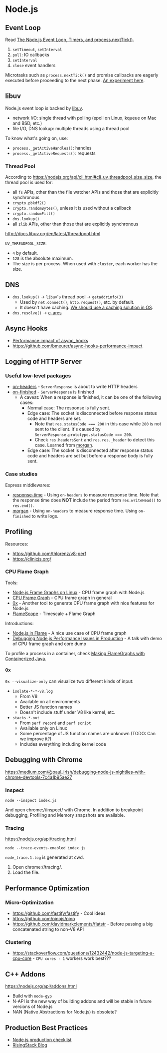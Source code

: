 # Node.js

## Event Loop

Read [The Node.js Event Loop, Timers, and process.nextTick()](https://nodejs.org/en/docs/guides/event-loop-timers-and-nexttick/).

1. `setTimeout`, `setInterval`
2. `poll`: IO callbacks
3. `setInterval`
4. `close` event handlers

Microtasks such as `process.nextTick()` and promise callbacks are eagerly executed before proceeding to the next phase. [An experiment here](https://gist.github.com/shuhei/34efae93e288ebf20a46de633a53ae9d).

## libuv

Node.js event loop is backed by [libuv](http://libuv.org/).

- network I/O: single thread with polling (epoll on Linux, kqueue on Mac and BSD, etc.)
- file I/O, DNS lookup: multiple threads using a thread pool

To know what's going on, use:

- `process._getActiveHandles()`: handles
- `process._getActiveRequests()`: requests

### Thread Pool

According to https://nodejs.org/api/cli.html#cli_uv_threadpool_size_size, the thread pool is used for:

- all `fs` APIs, other than the file watcher APIs and those that are explicitly synchronous
- `crypto.pbkdf2()`
- `crypto.randomBytes()`, unless it is used without a callback
- `crypto.randomFill()`
- `dns.lookup()`
- all `zlib` APIs, other than those that are explicitly synchronous

http://docs.libuv.org/en/latest/threadpool.html

`UV_THREADPOOL_SIZE`:

- `4` by default.
- `128` is the absolute maximum.
- The size is per process. When used with `cluster`, each worker has the size.

## DNS

- `dns.lookup()` -> `libuv`'s thread pool -> `getaddrinfo(3)`
  - Used by `net.connect()`, `http.request()`, etc. by default.
  - It doesn't have caching. [We should use a caching solution in OS](https://github.com/nodejs/node/issues/5893).
- `dns.resolve()` -> [c-ares](https://github.com/c-ares/c-ares)

## Async Hooks

- [Performance impact of async_hooks](https://github.com/nodejs/benchmarking/issues/181)
- https://github.com/bmeurer/async-hooks-performance-impact

## Logging of HTTP Server

### Useful low-level packages

- [on-headers](https://github.com/jshttp/on-headers
) - `ServerResponse` is about to write HTTP headers
- [on-finished](https://github.com/jshttp/on-finished) - `ServerResponse` is finished
  - A caveat: When a response is finished, it can be one of the following cases:
    - Normal case: The response is fully sent.
    - Edge case: The socket is disconnected before response status code and headers are set.
      - Note that `res.statusCode === 200` in this case while `200` is not sent to the client. It's caused by `ServerResponse.prototype.statusCode === 200`.
      - Check `res.headersSent` and `res.res._header` to detect this case. Learned from [morgan](https://github.com/expressjs/morgan).
    - Edge case: The socket is disconnected after response status code and headers are set but before a response body is fully sent.

### Case studies

Express middlewares:

- [response-time](https://github.com/expressjs/response-time) - Using `on-headers` to measure response time. Note that the response time does **NOT** include the period from `res.writeHead()` to `res.end()`.
- [morgan](https://github.com/expressjs/morgan) - Using `on-headers` to measure response time. Using `on-finished` to write logs.

## Profiling

Resources:

- https://github.com/thlorenz/v8-perf
- https://clinicjs.org/

### CPU Flame Graph

Tools:

- [Node.js Frame Graphs on Linux](http://www.brendangregg.com/blog/2014-09-17/node-flame-graphs-on-linux.html) - CPU frame graph with Node.js
- [CPU Frame Graph](http://www.brendangregg.com/FlameGraphs/cpuflamegraphs.html) - CPU frame graph in general
- [0x](https://github.com/davidmarkclements/0x) - Another tool to generate CPU frame graph with nice features for Node.js
- [FlameScope](https://github.com/Netflix/flamescope) - Timescale + Flame Graph

Introductions:

- [Node.js in Flame](https://medium.com/netflix-techblog/node-js-in-flames-ddd073803aa4) - A nice use case of CPU frame graph
- [Debugging Node.js Performance Issues in Production](https://www.elastic.co/videos/debugging-node-js-performance-issues-in-production-by-thomas-watson) - A talk with demo of CPU frame graph and core dump

To profile a process in a container, check [Making FlameGraphs with Containerized Java](http://blog.alicegoldfuss.com/making-flamegraphs-with-containerized-java/).

#### 0x

`0x --visualize-only` can visualize two different kinds of input:

- `isolate-*-*-v8.log`
  - From V8
  - Available on all environments
  - Better JS function names
  - Doesn't include stuff under V8 like kernel, etc.
- `stacks.*.out`
  - From `perf record` and `perf script`
  - Available only on Linux
  - Some percentage of JS function names are unknown (TODO: Can we improve it?)
  - Includes everything including kernel code

## Debugging with Chrome

https://medium.com/@paul_irish/debugging-node-js-nightlies-with-chrome-devtools-7c4a1b95ae27

### Inspect

```
node --inspect index.js
```

And open chrome://inspect/ with Chrome. In addition to breakpoint debugging, Profiling and Memory snapshots are available.

### Tracing

https://nodejs.org/api/tracing.html

```
node --trace-events-enabled index.js
```

`node_trace.1.log` is generated at cwd.

1. Open chrome://tracing/.
2. Load the file.

## Performance Optimization

### Micro-Optimization

- https://github.com/fastify/fastify - Cool ideas
- https://github.com/pinojs/pino
- https://github.com/davidmarkclements/flatstr - Before passing a big concatenated string to non-V8 API

### Clustering

- https://stackoverflow.com/questions/12432442/node-js-targeting-a-cpu-core - `CPU cores - 1` workers work best???

## C++ Addons

https://nodejs.org/api/addons.html

- Build with `node-gyp`
- N-API is the new way of building addons and will be stable in future versions of Node.js
- NAN (Native Abstractions for Node.js) is obsolete?

## Production Best Practices

- [Node.js production checklist](https://speakerdeck.com/gergelyke/node-dot-js-production-checklist)
- [RisingStack Blog](https://blog.risingstack.com/)
